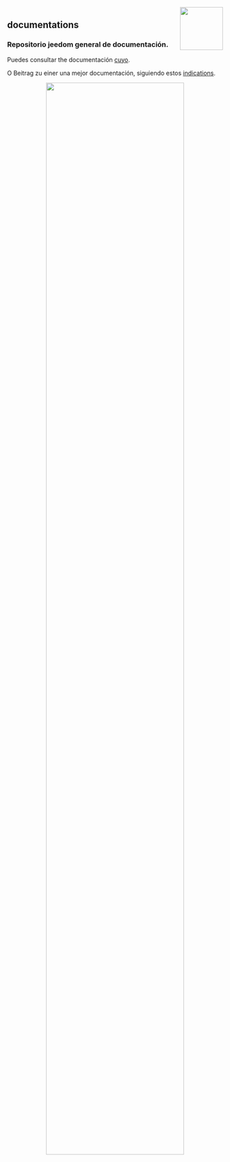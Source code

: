 <img align="right" src="https://www.jeedom.com/site/logo.png" width="100">

## documentations

### Repositorio jeedom general de documentación.

Puedes consultar the documentación [cuyo](https://doc.jeedom.com).

O Beitrag zu einer una mejor documentación, siguiendo estos [indications](https://doc.jeedom.com/en_US/contribute/doc).

<p align="center">
<img src="https://doc.jeedom.com/img/img_home.png" width="80%">
</p>
